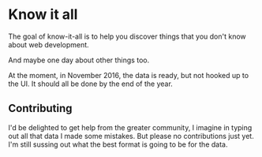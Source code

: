 # Know it all
The goal of know-it-all is to help you discover things 
that you don't know about web development.

And maybe one day about other things too.

At the moment, in November 2016, the data is ready, but
not hooked up to the UI. It should all be done by
the end of the year.

## Contributing
I'd be delighted to get help from the greater community, I imagine
in typing out all that data I made some mistakes. But
please no contributions just yet. I'm still sussing out
what the best format is going to be for the data.
